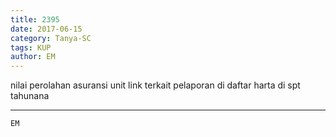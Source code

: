 ```yaml
---
title: 2395
date: 2017-06-15
category: Tanya-SC
tags: KUP
author: EM
---
```


nilai perolahan asuransi unit link terkait pelaporan di daftar harta di spt tahunana

---



`EM`
